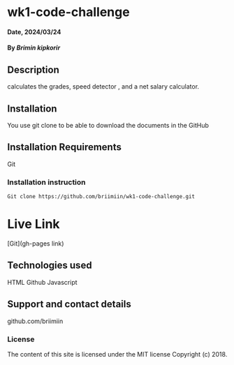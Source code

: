 # wk1-code-challenge
#### Date, 2024/03/24

#### By *Brimin kipkorir*

## Description
calculates the grades, speed detector , and a net salary calculator.

## Installation
You use git clone to be able to download the documents in the GitHub

## Installation Requirements
Git

### Installation instruction
```
Git clone https://github.com/briimiin/wk1-code-challenge.git
```

# Live Link
[Git](gh-pages link)

## Technologies used
HTML
Github
Javascript

## Support and contact details
github.com/briimiin

### License
The content of this site is licensed under the MIT license
Copyright (c) 2018.



